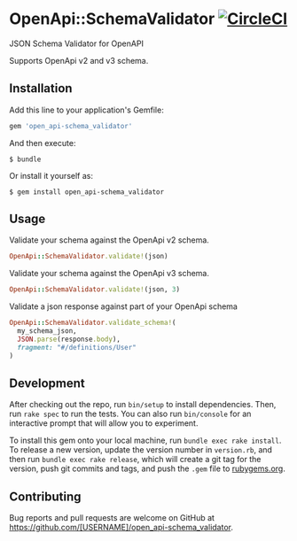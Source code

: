 # OpenApi::SchemaValidator [![CircleCI](https://circleci.com/gh/ketiko/open_api-schema_validator.svg?style=svg)](https://circleci.com/gh/ketiko/open_api-schema_validator)

JSON Schema Validator for OpenAPI

Supports OpenApi v2 and v3 schema.

## Installation

Add this line to your application's Gemfile:

```ruby
gem 'open_api-schema_validator'
```

And then execute:

    $ bundle

Or install it yourself as:

    $ gem install open_api-schema_validator

## Usage

Validate your schema against the OpenApi v2 schema.
```ruby
OpenApi::SchemaValidator.validate!(json)
```

Validate your schema against the OpenApi v3 schema.
```ruby
OpenApi::SchemaValidator.validate!(json, 3)
```

Validate a json response against part of your OpenApi schema
```ruby
OpenApi::SchemaValidator.validate_schema!(
  my_schema_json,
  JSON.parse(response.body),
  fragment: "#/definitions/User"
)
```

## Development

After checking out the repo, run `bin/setup` to install dependencies. Then, run `rake spec` to run the tests. You can also run `bin/console` for an interactive prompt that will allow you to experiment.

To install this gem onto your local machine, run `bundle exec rake install`. To release a new version, update the version number in `version.rb`, and then run `bundle exec rake release`, which will create a git tag for the version, push git commits and tags, and push the `.gem` file to [rubygems.org](https://rubygems.org).

## Contributing

Bug reports and pull requests are welcome on GitHub at https://github.com/[USERNAME]/open_api-schema_validator.
